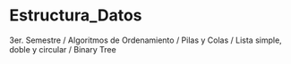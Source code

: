 # Estructura_Datos
3er. Semestre  / Algoritmos de Ordenamiento / Pilas y Colas / Lista simple, doble y circular / Binary Tree

